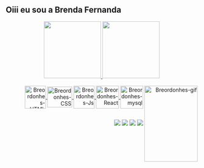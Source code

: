 ## Oiii eu sou a Brenda Fernanda 
<div align="center">
  <a href="https://github.com/BreordonhesDev">
  <img height="150em" src="https://github-readme-stats.vercel.app/api?username=BreordonhesDev&show_icons=true&theme=dark&include_all_commits=true&count_private=true"/>
  <img height="150em" src="https://github-readme-stats.vercel.app/api/top-langs/?username=BreordonhesDev&layout=compact&langs_count=7&theme=dark"/>
</div>
<div  align="right" style="display: inline_block"><br>
  <img align="center" alt="Breordonhes-HTML" height="60" width="55" src="https://img.icons8.com/nolan/64/html-5.png"/>
  <img align="center" alt="Breordonhes-CSS" height="55" width="65" src="https://img.icons8.com/nolan/64/css-filetype.png"/>
  <img align="center" alt="Breordonhes-Js" height="60" width="55" src="https://img.icons8.com/nolan/64/javascript.png"/>
  <img align="center" alt="Breordonhes-React" height="60" width="60" src="https://img.icons8.com/nolan/64/react-native.png"/>
  <img align="center" alt="Breordonhes-mysql" height="60" width="60" src="https://img.icons8.com/nolan/64/mysql.png"/>
  <img align="right" alt="Breordonhes-gif" height="200" width="140" src="https://i.picasion.com/pic92/008e9defe3157a43cac216ca3972e7ab.gif">
  </div>
  
  ##
  
  <div  align="right">
    <a href="https://www.instagram.com/breferord/" height="40" width="40" target="_blank"><img src="https://img.icons8.com/nolan/64/instagram-new.png"/></a>
    <a href = "mailto:bordonhes.fer@gmail.com" height="60" width="60"> <img src="https://img.icons8.com/nolan/64/secured-letter.png"/></a>
    <a href="https://www.linkedin.com/in/brenda-fernanda-ordonhes/" height="60" width="60" target="_blank"><img src="https://img.icons8.com/nolan/64/linkedin.png" target="_blank"></a>
    <a href="https://wa.me/5511943175178" height="60" width="60"><img src="https://img.icons8.com/nolan/64/whatsapp.png" target="_blank">
    </a>
    
  </div>
